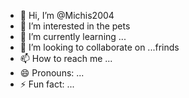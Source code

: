 - 👋 Hi, I’m @Michis2004
- 👀 I’m interested in   the pets
- 🌱 I’m currently learning ...
- 💞️ I’m looking to collaborate on ...frinds
- 📫 How to reach me ...
- 😄 Pronouns: ...
- ⚡ Fun fact: ...

<!---
Michis2004/Michis2004 is a ✨ special ✨ repository because its `README.md` (this file) appears on your GitHub profile.
You can click the Preview link to take a look at your changes.
--->
